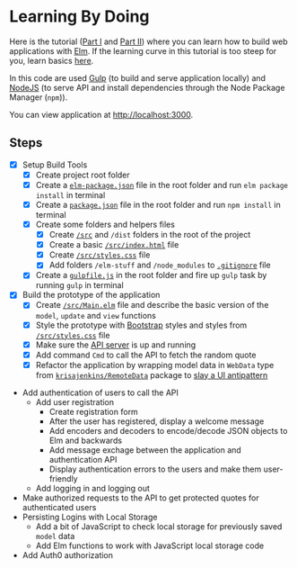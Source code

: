 # Learning By Doing

Here is the tutorial ([Part I](https://auth0.com/blog/creating-your-first-elm-app-part-1/) and [Part II](https://auth0.com/blog/creating-your-first-elm-app-part-2)) where you can learn how to build web applications with [Elm](http://elm-lang.org/). If the learning curve in this tutorial is too steep for you, learn basics [here](https://guide.elm-lang.org/install.html).

In this code are used [Gulp](http://gulpjs.com/) (to build and serve application locally) and [NodeJS](https://nodejs.org/en) (to serve API and install dependencies through the Node Package Manager (`npm`)).

You can view application at [http://localhost:3000](http://localhost:3000).

## Steps

- [x] Setup Build Tools
  - [x] Create project root folder
  - [x] Create a [`elm-package.json`](https://github.com/welf/elm-with-jwt-api/blob/master/elm-package.json) file in the root folder and run `elm package install` in terminal
  - [x] Create a [`package.json`](https://github.com/welf/elm-with-jwt-api/blob/master/package.json) file in the root folder and run `npm install` in terminal
  - [x] Create some folders and helpers files
    - [x] Create [`/src`](https://github.com/welf/elm-with-jwt-api/tree/master/src) and `/dist` folders in the root of the project
    - [x] Create a basic [`/src/index.html`](https://github.com/welf/elm-with-jwt-api/blob/master/src/index.html) file
    - [x] Create [`/src/styles.css`](https://github.com/welf/elm-with-jwt-api/blob/master/src/styles.css) file
    - [x] Add folders `/elm-stuff` and `/node_modules` to [`.gitignore`](https://github.com/welf/elm-with-jwt-api/blob/master/.gitignore) file
  - [x] Create a [`gulpfile.js`](https://github.com/welf/elm-with-jwt-api/blob/master/gulpfile.js) in the root folder and fire up `gulp` task by running `gulp` in terminal
- [x] Build the prototype of the application
  - [x] Create [`/src/Main.elm`](https://github.com/welf/elm-with-jwt-api/blob/master/src/Main.elm) file and describe the basic version of the `model`, `update` and `view` functions
  - [x] Style the prototype with [Bootstrap](http://getbootstrap.com/components/) styles and styles from [`/src/styles.css`](https://github.com/welf/elm-with-jwt-api/blob/master/src/styles.css) file
  - [x] Make sure the [API server](https://github.com/auth0-blog/nodejs-jwt-authentication-sample) is up and running
  - [x] Add command `Cmd` to call the API to fetch the random quote
  - [x] Refactor the application by wrapping model data in `WebData` type from [`krisajenkins/RemoteData`](http://package.elm-lang.org/packages/krisajenkins/remotedata/latest) package to [slay a UI antipattern](http://blog.jenkster.com/2016/06/how-elm-slays-a-ui-antipattern.html)
- Add authentication of users to call the API
  - Add user registration
    - Create registration form
    - After the user has registered, display a welcome message
    - Add encoders and decoders to encode/decode JSON objects to Elm and backwards
    - Add message exchage between the application and authentication API
    - Display authentication errors to the users and make them user-friendly
  - Add logging in and logging out
- Make authorized requests to the API to get protected quotes for authenticated users
- Persisting Logins with Local Storage
  - Add a bit of JavaScript to check local storage for previously saved `model` data
  - Add Elm functions to work with JavaScript local storage code
- Add Auth0 authorization
